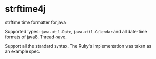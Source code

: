 # strftime4j
strftime time formatter for java

Supported types: `java.util.Date`, `java.util.Calendar` and all date-time formats of java8.
Thread-save.

Support all the standard syntax.
The Ruby's implementation was taken as an example spec.
